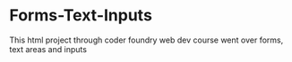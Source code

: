 # Forms-Text-Inputs
 This html project through coder foundry web dev course went over forms, text areas and inputs
